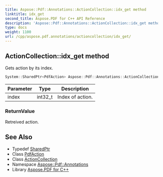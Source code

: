 ```yaml
---
title: Aspose::Pdf::Annotations::ActionCollection::idx_get method
linktitle: idx_get
second_title: Aspose.PDF for C++ API Reference
description: 'Aspose::Pdf::Annotations::ActionCollection::idx_get method. Gets action by its index in C++.'
type: docs
weight: 1100
url: /cpp/aspose.pdf.annotations/actioncollection/idx_get/
---
```

## ActionCollection::idx_get method


Gets action by its index.

```cpp
System::SharedPtr<PdfAction> Aspose::Pdf::Annotations::ActionCollection::idx_get(int32_t index)
```


| Parameter | Type | Description |
| --- | --- | --- |
| index | int32_t | Index of action. |

### ReturnValue

Retreived action.

## See Also

* Typedef [SharedPtr](../../../system/sharedptr/)
* Class [PdfAction](../../pdfaction/)
* Class [ActionCollection](../)
* Namespace [Aspose::Pdf::Annotations](../../)
* Library [Aspose.PDF for C++](../../../)
